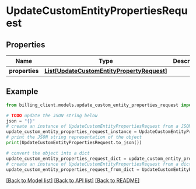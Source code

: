 # UpdateCustomEntityPropertiesRequest


## Properties

Name | Type | Description | Notes
------------ | ------------- | ------------- | -------------
**properties** | [**List[UpdateCustomEntityPropertyRequest]**](UpdateCustomEntityPropertyRequest.md) |  | [optional] 

## Example

```python
from billing_client.models.update_custom_entity_properties_request import UpdateCustomEntityPropertiesRequest

# TODO update the JSON string below
json = "{}"
# create an instance of UpdateCustomEntityPropertiesRequest from a JSON string
update_custom_entity_properties_request_instance = UpdateCustomEntityPropertiesRequest.from_json(json)
# print the JSON string representation of the object
print(UpdateCustomEntityPropertiesRequest.to_json())

# convert the object into a dict
update_custom_entity_properties_request_dict = update_custom_entity_properties_request_instance.to_dict()
# create an instance of UpdateCustomEntityPropertiesRequest from a dict
update_custom_entity_properties_request_from_dict = UpdateCustomEntityPropertiesRequest.from_dict(update_custom_entity_properties_request_dict)
```
[[Back to Model list]](../README.md#documentation-for-models) [[Back to API list]](../README.md#documentation-for-api-endpoints) [[Back to README]](../README.md)


